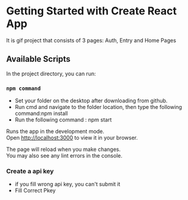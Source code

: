 # Getting Started with Create React App

It is  gif project that consists of 3 pages: Auth, Entry and Home Pages

## Available Scripts

In the project directory, you can run:

### `npm command`
- Set your folder on the desktop after downloading from github.
- Run cmd and navigate to the folder location, then type the following command:npm install
- Run the following command : npm  start

Runs the app in the development mode.\
Open [http://localhost:3000](http://localhost:3000) to view it in your browser.

The page will reload when you make changes.\
You may also see any lint errors in the console.

### Create a api key 
- if you fill wrong api key, you can't submit it
- Fill Correct Pkey

